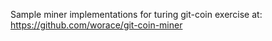 Sample miner implementations for turing git-coin exercise at:
https://github.com/worace/git-coin-miner
